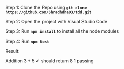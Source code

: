 Step 1: Clone the Repo using **`git clone https://github.com/Shradhdha03/tdd.git`**

Step 2: Open the project with Visual Studio Code

Step 3: Run **`npm install`** to install all the node modules

Step 4: Run **`npm test`**  

Result: 

Addition
    3 + 5
        ✔ should return 8 
1 passing 